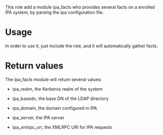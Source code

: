 This role add a module ipa_facts who provides several facts on
a enrolled IPA system, by parsing the ipa configuration file.

# Usage

In order to use it, just include the role, and it will automatically
gather facts.

# Return values

The ipa_facts module will return several values:

* ipa_realm, the Kerberos realm of the system

* ipa_basedn, the base DN of the LDAP directory

* ipa_domain, the domain configured in IPA

* ipa_server, the IPA server

* ipa_xmlrpc_uri, the XMLRPC URI for IPA requests 
